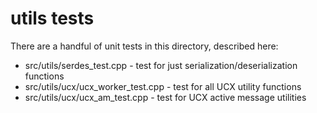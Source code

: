 # utils tests

There are a handful of unit tests in this directory, described here:

- src/utils/serdes_test.cpp - test for just serialization/deserialization functions
- src/utils/ucx/ucx_worker_test.cpp - test for all UCX utility functions
- src/utils/ucx/ucx_am_test.cpp - test for UCX active message utilities
